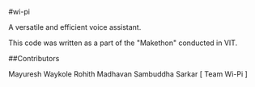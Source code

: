 #wi-pi

A versatile and efficient voice assistant.

This code was written as a part of the "Makethon" conducted in VIT.

##Contributors

Mayuresh Waykole
Rohith Madhavan
Sambuddha Sarkar
[ Team Wi-Pi ]

